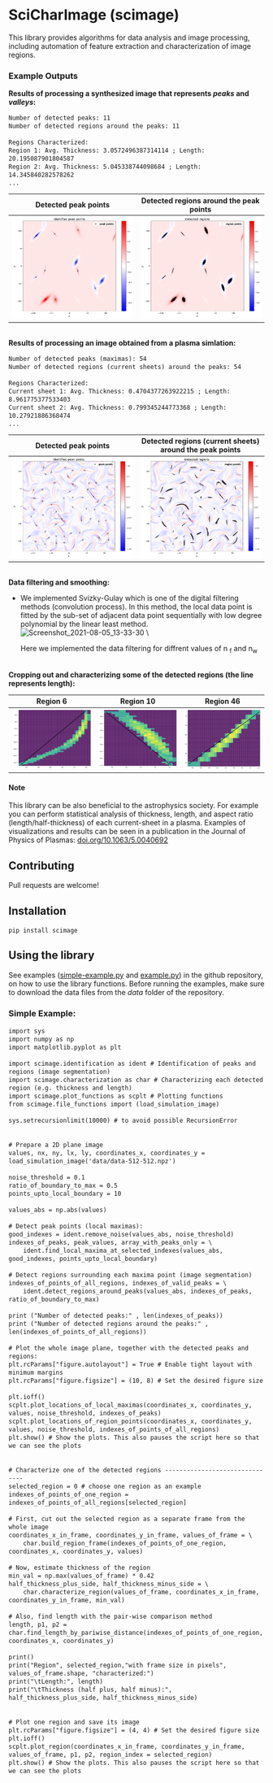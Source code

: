 
# SciCharImage (scimage)
This library provides algorithms for data analysis and image processing, including automation of feature extraction and characterization of image regions. 

### Example Outputs
**Results of processing a synthesized image that represents *peaks* and *valleys*:**

	Number of detected peaks: 11
	Number of detected regions around the peaks: 11
	
	Regions Characterized:
	Region 1: Avg. Thickness: 3.0572496387314114 ; Length: 20.195087901804587
	Region 2: Avg. Thickness: 5.045338744098684 ; Length: 14.345840282578262
	...

Detected peak points | Detected regions around the peak points
------------ | -------------
![Detected peak points](https://github.com/scimage/scimage/blob/main/sample-results/sample-peaks.png) | ![Detected regions around each peaks point](https://github.com/scimage/scimage/blob/main/sample-results/sample-regions.png)

\
**Results of processing an image obtained from a plasma simlation:**

	Number of detected peaks (maximas): 54
	Number of detected regions (current sheets) around the peaks: 54

	Regions Characterized:
	Current sheet 1: Avg. Thickness: 0.4704377263922215 ; Length: 8.961775377533403
	Current sheet 2: Avg. Thickness: 0.799345244773368 ; Length: 10.27921886368474
	...
	

Detected peak points | Detected regions (current sheets) around the peak points
------------ | -------------
![Detected peak points](https://github.com/scimage/scimage/blob/main/sample-results/plasma-peaks.png) | ![Detected regions around each peaks point](https://github.com/scimage/scimage/blob/main/sample-results/plasma-regions.png)

\
**Data filtering and smoothing:**

- We implemented Svizky-Gulay which is one of the digital filtering methods (convolution process). In this method, the local 
  data point is fitted by the sub-set of adjacent data point sequentially with low degree polynomial by the linear least method.\
  ![Screenshot_2021-08-05_13-33-30](https://user-images.githubusercontent.com/86779335/128354740-5bc50030-3cc1-4050-a324-b30eb652e7d3.png) \
  
  Here we implemented the data filtering for diffrent values of n <sub>f</sub> and n<sub>w</sub>

\
**Cropping out and characterizing some of the detected regions (the line represents length):**

Region 6 | Region 10 | Region 46
------------ | ------------- | -------------
![Plasma Region 6](https://github.com/scimage/scimage/blob/main/sample-results/plasma-region-6-r.png) | ![Plasma Region 10](https://github.com/scimage/scimage/blob/main/sample-results/plasma-region-10-r.png) | ![Plasma Region 46](https://github.com/scimage/scimage/blob/main/sample-results/plasma-region-46-r.png)


#### Note
This library can be also beneficial to the astrophysics society. For example you can perform statistical analysis of thickness, length, and aspect ratio (length/half-thickness) of each current-sheet in a plasma. Examples of visualizations and results can be seen in a publication in the Journal of Physics of Plasmas: [doi.org/10.1063/5.0040692](https://doi.org/10.1063/5.0040692)


## Contributing
Pull requests are welcome!

## Installation
	pip install scimage

## Using the library
See examples ([simple-example.py](https://github.com/scimage/scimage/blob/main/simple-example.py) and [example.py](https://github.com/scimage/scimage/blob/main/example.py)) in the github repository, on how to use the library functions. Before running the examples, make sure to download the data files from the *data* folder of the repository.

### Simple Example:
    import sys
    import numpy as np
    import matplotlib.pyplot as plt

    import scimage.identification as ident # Identification of peaks and regions (image segmentation)
    import scimage.characterization as char # Characterizing each detected region (e.g. thickness and length)
    import scimage.plot_functions as scplt # Plotting functions
    from scimage.file_functions import (load_simulation_image)

    sys.setrecursionlimit(10000) # to avoid possible RecursionError


    # Prepare a 2D plane image
    values, nx, ny, lx, ly, coordinates_x, coordinates_y = load_simulation_image('data/data-512-512.npz')

    noise_threshold = 0.1
    ratio_of_boundary_to_max = 0.5
    points_upto_local_boundary = 10

    values_abs = np.abs(values)

    # Detect peak points (local maximas):
    good_indexes = ident.remove_noise(values_abs, noise_threshold)
    indexes_of_peaks, peak_values, array_with_peaks_only = \
        ident.find_local_maxima_at_selected_indexes(values_abs, good_indexes, points_upto_local_boundary)

    # Detect regions surrounding each maxima point (image segmentation)
    indexes_of_points_of_all_regions, indexes_of_valid_peaks = \
        ident.detect_regions_around_peaks(values_abs, indexes_of_peaks, ratio_of_boundary_to_max)

    print ("Number of detected peaks:" , len(indexes_of_peaks))
    print ("Number of detected regions around the peaks:" , len(indexes_of_points_of_all_regions))

    # Plot the whole image plane, together with the detected peaks and regions:
    plt.rcParams["figure.autolayout"] = True # Enable tight layout with minimum margins
    plt.rcParams["figure.figsize"] = (10, 8) # Set the desired figure size

    plt.ioff()
    scplt.plot_locations_of_local_maximas(coordinates_x, coordinates_y, values, noise_threshold, indexes_of_peaks)
    scplt.plot_locations_of_region_points(coordinates_x, coordinates_y, values, noise_threshold, indexes_of_points_of_all_regions)
    plt.show() # Show the plots. This also pauses the script here so that we can see the plots


    # Characterize one of the detected regions -------------------------------
    selected_region = 0 # choose one region as an example
    indexes_of_points_of_one_region = indexes_of_points_of_all_regions[selected_region]

    # First, cut out the selected region as a separate frame from the whole image
    coordinates_x_in_frame, coordinates_y_in_frame, values_of_frame = \
        char.build_region_frame(indexes_of_points_of_one_region, coordinates_x, coordinates_y, values)

    # Now, estimate thickness of the region
    min_val = np.max(values_of_frame) * 0.42
    half_thickness_plus_side, half_thickness_minus_side = \
        char.characterize_region(values_of_frame, coordinates_x_in_frame, coordinates_y_in_frame, min_val)

    # Also, find length with the pair-wise comparison method
    length, p1, p2 = char.find_length_by_pariwise_distance(indexes_of_points_of_one_region, coordinates_x, coordinates_y)

    print()
    print("Region", selected_region,"with frame size in pixels", values_of_frame.shape, "characterized:")
    print("\tLength:", length)
    print("\tThickness (half plus, half minus):", half_thickness_plus_side, half_thickness_minus_side)


    # Plot one region and save its image
    plt.rcParams["figure.figsize"] = (4, 4) # Set the desired figure size
    plt.ioff()
    scplt.plot_region(coordinates_x_in_frame, coordinates_y_in_frame, values_of_frame, p1, p2, region_index = selected_region)
    plt.show() # Show the plots. This also pauses the script here so that we can see the plots
